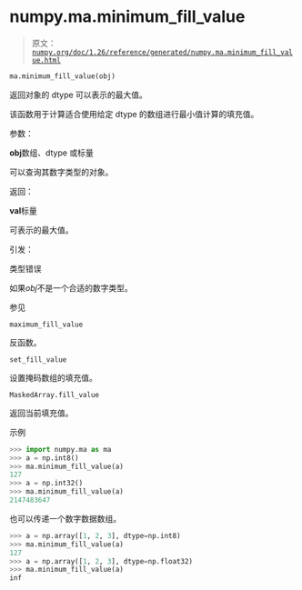 # numpy.ma.minimum_fill_value

> 原文：[`numpy.org/doc/1.26/reference/generated/numpy.ma.minimum_fill_value.html`](https://numpy.org/doc/1.26/reference/generated/numpy.ma.minimum_fill_value.html)

```py
ma.minimum_fill_value(obj)
```

返回对象的 dtype 可以表示的最大值。

该函数用于计算适合使用给定 dtype 的数组进行最小值计算的填充值。

参数：

**obj**数组、dtype 或标量

可以查询其数字类型的对象。

返回：

**val**标量

可表示的最大值。

引发：

类型错误

如果*obj*不是一个合适的数字类型。

参见

`maximum_fill_value`

反函数。

`set_fill_value`

设置掩码数组的填充值。

`MaskedArray.fill_value`

返回当前填充值。

示例

```py
>>> import numpy.ma as ma
>>> a = np.int8()
>>> ma.minimum_fill_value(a)
127
>>> a = np.int32()
>>> ma.minimum_fill_value(a)
2147483647 
```

也可以传递一个数字数据数组。

```py
>>> a = np.array([1, 2, 3], dtype=np.int8)
>>> ma.minimum_fill_value(a)
127
>>> a = np.array([1, 2, 3], dtype=np.float32)
>>> ma.minimum_fill_value(a)
inf 
```
